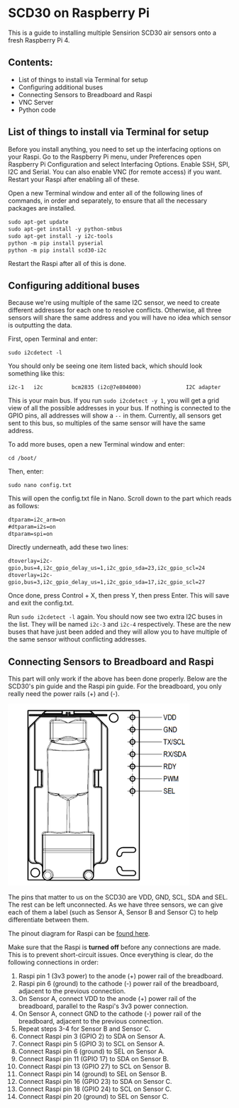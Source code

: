 # SCD30 on Raspberry Pi
This is a guide to installing multiple Sensirion SCD30 air sensors onto a fresh Raspberry Pi 4.


## Contents:
* List of things to install via Terminal for setup
* Configuring additional buses
* Connecting Sensors to Breadboard and Raspi
* VNC Server
* Python code


## List of things to install via Terminal for setup
Before you install anything, you need to set up the interfacing options on your Raspi. Go to the Raspberry Pi menu, under Preferences open Raspberry Pi Configuration and select Interfacing Options. Enable SSH, SPI, I2C and Serial. You can also enable VNC (for remote access) if you want. Restart your Raspi after enabling all of these.

Open a new Terminal window and enter all of the following lines of commands, in order and separately, to ensure that all the necessary packages are installed.

```
sudo apt-get update
sudo apt-get install -y python-smbus
sudo apt-get install -y i2c-tools
python -m pip install pyserial
python -m pip install scd30-i2c
```
Restart the Raspi after all of this is done.

## Configuring additional buses
Because we're using multiple of the same I2C sensor, we need to create different addresses for each one to resolve conflicts. Otherwise, all three sensors will share the same address and you will have no idea which sensor is outputting the data.

First, open Terminal and enter:
```
sudo i2cdetect -l
```

You should only be seeing one item listed back, which should look something like this:
```
i2c-1	i2c       	bcm2835 (i2c@7e804000)          	I2C adapter
```

This is your main bus. If you run `sudo i2cdetect -y 1`, you will get a grid view of all the possible addresses in your bus. If nothing is connected to the GPIO pins, all addresses will show a `--` in them. Currently, all sensors get sent to this bus, so multiples of the same sensor will have the same address.

To add more buses, open a new Terminal window and enter:
```
cd /boot/
```
Then, enter:
```
sudo nano config.txt
```
This will open the config.txt file in Nano. Scroll down to the part which reads as follows:
```
dtparam=i2c_arm=on
#dtparam=i2s=on
dtparam=spi=on
```
Directly underneath, add these two lines:
```
dtoverlay=i2c-gpio,bus=4,i2c_gpio_delay_us=1,i2c_gpio_sda=23,i2c_gpio_scl=24
dtoverlay=i2c-gpio,bus=3,i2c_gpio_delay_us=1,i2c_gpio_sda=17,i2c_gpio_scl=27
```
Once done, press Control + X, then press Y, then press Enter. This will save and exit the config.txt.

Run `sudo i2cdetect -l` again. You should now see two extra I2C buses in the list. They will be named `i2c-3` and `i2c-4` respectively. These are the new buses that have just been added and they will allow you to have multiple of the same sensor without conflicting addresses.

## Connecting Sensors to Breadboard and Raspi
This part will only work if the above has been done properly. Below are the SCD30's pin guide and the Raspi pin guide. For the breadboard, you only really need the power rails (+) and (-). 

![SCD30 pin-out diagram](https://github.com/After232/co2-sensors-setup/blob/6d38d68f50b40f1db14479c7cd1ad5902f2c5f42/Images/SCD30-pinout-diagram.png)

The pins that matter to us on the SCD30 are VDD, GND, SCL, SDA and SEL. The rest can be left unconnected. As we have three sensors, we can give each of them a label (such as Sensor A, Sensor B and Sensor C) to help differentiate between them.

The pinout diagram for Raspi can be [found here](https://pinout.xyz/#).

Make sure that the Raspi is **turned off** before any connections are made. This is to prevent short-circuit issues. Once everything is clear, do the following connections in order:
1. Raspi pin 1 (3v3 power) to the anode (+) power rail of the breadboard.
2. Raspi pin 6 (ground) to the cathode (-) power rail of the breadboard, adjacent to the previous connection.
3. On Sensor A, connect VDD to the anode (+) power rail of the breadboard, parallel to the Raspi's 3v3 power connection.
4. On Sensor A, connect GND to the cathode (-) power rail of the breadboard, adjacent to the previous connection.
5. Repeat steps 3-4 for Sensor B and Sensor C.
6. Connect Raspi pin 3 (GPIO 2) to SDA on Sensor A.
7. Connect Raspi pin 5 (GPIO 3) to SCL on Sensor A.
8. Connect Raspi pin 6 (ground) to SEL on Sensor A.
6. Connect Raspi pin 11 (GPIO 17) to SDA on Sensor B.
7. Connect Raspi pin 13 (GPIO 27) to SCL on Sensor B.
8. Connect Raspi pin 14 (ground) to SEL on Sensor B.
6. Connect Raspi pin 16 (GPIO 23) to SDA on Sensor C.
7. Connect Raspi pin 18 (GPIO 24) to SCL on Sensor C.
8. Connect Raspi pin 20 (ground) to SEL on Sensor C.



